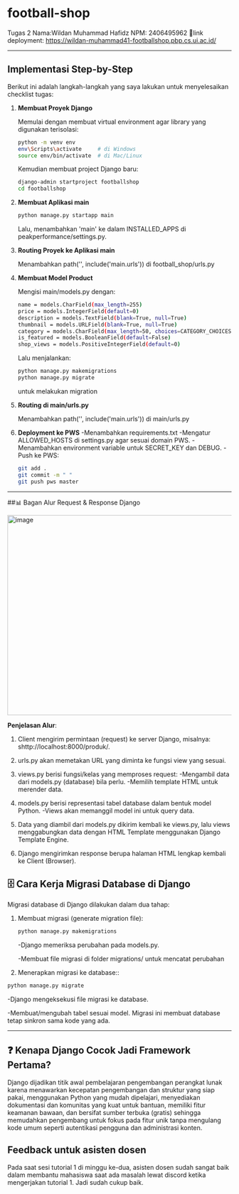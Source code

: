 # football-shop
Tugas 2
Nama:Wildan Muhammad Hafidz
NPM: 2406495962
🔗link deployment: https://wildan-muhammad41-footballshop.pbp.cs.ui.ac.id/

---

## Implementasi Step-by-Step
Berikut ini adalah langkah-langkah yang saya lakukan untuk menyelesaikan checklist tugas:

1. **Membuat Proyek Django**

   Memulai dengan membuat virtual environment agar library yang digunakan terisolasi:
   ```bash
   python -m venv env
   env\Scripts\activate     # di Windows
   source env/bin/activate  # di Mac/Linux
   ```
   Kemudian membuat project Django baru:
   ```bash
   django-admin startproject footballshop
   cd footballshop
   ```
2. **Membuat Aplikasi main**
   ```bash
   python manage.py startapp main
   ```
   Lalu, menambahkan 'main' ke dalam INSTALLED_APPS di peakperformance/settings.py.
   
3. **Routing Proyek ke Aplikasi main**

   Menambahkan path('', include('main.urls')) di football_shop/urls.py

4. **Membuat Model Product**

   Mengisi main/models.py dengan:
   ```bash
   name = models.CharField(max_length=255)
   price = models.IntegerField(default=0)
   description = models.TextField(blank=True, null=True)
   thumbnail = models.URLField(blank=True, null=True)
   category = models.CharField(max_length=50, choices=CATEGORY_CHOICES, default='update')
   is_featured = models.BooleanField(default=False)
   shop_views = models.PositiveIntegerField(default=0)
   ```
   Lalu menjalankan:
   ```bash
   python manage.py makemigrations
   python manage.py migrate
   ```
   untuk melakukan migration

5. **Routing di main/urls.py**
   
   Menambahkan path('', include('main.urls')) di main/urls.py

6. **Deployment ke PWS**
   -Menambahkan requirements.txt
   -Mengatur ALLOWED_HOSTS di settings.py agar sesuai domain PWS.
   -Menambahkan environment variable untuk SECRET_KEY dan DEBUG.
   -Push ke PWS:
   
    ```bash
    git add .
    git commit -m " "
    git push pws master
    ```
       
---

##📊 Bagan Alur Request & Response Django


   <img width="900" height="450" alt="image" src="https://github.com/user-attachments/assets/65158c85-3515-4235-a83b-1d2753c87d85" />
   
   **Penjelasan Alur**:

 1. Client mengirim permintaan (request) ke server Django, misalnya:
    shttp://localhost:8000/produk/.
    
 2. urls.py akan memetakan URL yang diminta ke fungsi view yang sesuai.
    
 3. views.py berisi fungsi/kelas yang memproses request:
    -Mengambil data dari models.py (database) bila perlu.
    -Memilih template HTML untuk merender data.

 4. models.py berisi representasi tabel database dalam bentuk model Python.
    -Views akan memanggil model ini untuk query data.

 5. Data yang diambil dari models.py dikirim kembali ke views.py, lalu views menggabungkan data dengan HTML Template menggunakan Django Template Engine.

 6. Django mengirimkan response berupa halaman HTML lengkap kembali ke Client (Browser).

    
## 🗄️ Cara Kerja Migrasi Database di Django
 Migrasi database di Django dilakukan dalam dua tahap:
1. Membuat migrasi (generate migration file):
   ```bash
   python manage.py makemigrations
   ```
   -Django memeriksa perubahan pada models.py.
   
   -Membuat file migrasi di folder migrations/ untuk mencatat perubahan
   
 2. Menerapkan migrasi ke database::
   ```bash
   python manage.py migrate
   ```
   -Django mengeksekusi file migrasi ke database.
   
   -Membuat/mengubah tabel sesuai model.
   Migrasi ini membuat database tetap sinkron sama kode yang ada.

---

## ❓ Kenapa Django Cocok Jadi Framework Pertama?

   Django dijadikan titik awal pembelajaran pengembangan perangkat lunak karena menawarkan kecepatan pengembangan dan struktur yang siap pakai, menggunakan Python yang mudah dipelajari, menyediakan dokumentasi      dan komunitas yang kuat untuk bantuan, memiliki fitur keamanan bawaan, dan bersifat sumber terbuka (gratis) sehingga memudahkan pengembang untuk fokus pada fitur unik tanpa mengulang kode umum seperti            autentikasi pengguna dan administrasi konten. 

## Feedback untuk asisten dosen
Pada saat sesi tutorial 1 di minggu ke-dua, asisten dosen sudah sangat baik dalam membantu mahasiswa saat ada masalah lewat discord ketika mengerjakan tutorial 1. Jadi sudah cukup baik.


